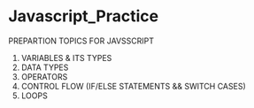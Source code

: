# Javascript_Practice
 
PREPARTION TOPICS FOR JAVSSCRIPT

1. VARIABLES & ITS TYPES
2. DATA TYPES
3. OPERATORS
4. CONTROL FLOW (IF/ELSE STATEMENTS && SWITCH CASES)
5. LOOPS
